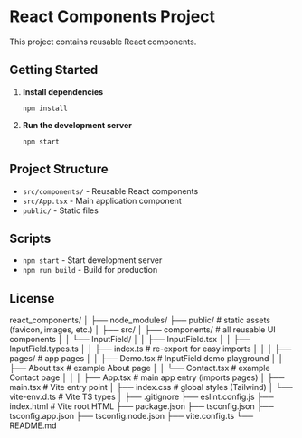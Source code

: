 # React Components Project

This project contains reusable React components.

## Getting Started

1. **Install dependencies**

   ```
   npm install
   ```

2. **Run the development server**
   ```
   npm start
   ```

## Project Structure

- `src/components/` - Reusable React components
- `src/App.tsx` - Main application component
- `public/` - Static files

## Scripts

- `npm start` - Start development server
- `npm run build` - Build for production

## License

react_components/
│
├── node_modules/
├── public/ # static assets (favicon, images, etc.)
│
├── src/
│ ├── components/ # all reusable UI components
│ │ └── InputField/
│ │ ├── InputField.tsx
│ │ ├── InputField.types.ts
│ │ ├── index.ts # re-export for easy imports
│ │
│ ├── pages/ # app pages
│ │ ├── Demo.tsx # InputField demo playground
│ │ ├── About.tsx # example About page
│ │ └── Contact.tsx # example Contact page
│ │
│ ├── App.tsx # main app entry (imports pages)
│ ├── main.tsx # Vite entry point
│ ├── index.css # global styles (Tailwind)
│ └── vite-env.d.ts # Vite TS types
│
├── .gitignore
├── eslint.config.js
├── index.html # Vite root HTML
├── package.json
├── tsconfig.json
├── tsconfig.app.json
├── tsconfig.node.json
├── vite.config.ts
└── README.md
